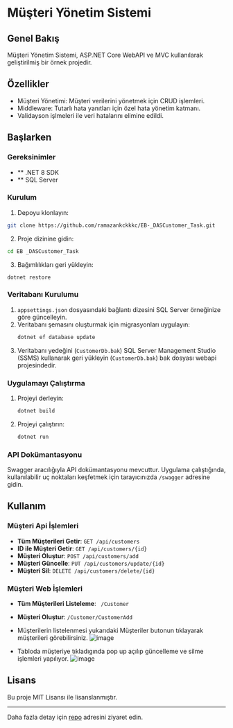 # Müşteri Yönetim Sistemi

## Genel Bakış
Müşteri Yönetim Sistemi, ASP.NET Core WebAPI ve MVC kullanılarak geliştirilmiş bir örnek projedir. 

## Özellikler
-  Müşteri Yönetimi: Müşteri verilerini yönetmek için CRUD işlemleri.
-  Middleware: Tutarlı hata yanıtları için özel hata yönetim katmanı.
-  Validayson işlmeleri ile veri hatalarını elimine edildi.
## Başlarken

### Gereksinimler
- ** .NET 8 SDK
- ** SQL Server
### Kurulum
1. Depoyu klonlayın:
 ```sh
 git clone https://github.com/ramazankckkkc/EB-_DASCustomer_Task.git
 ```
2. Proje dizinine gidin:
 ```sh
cd EB _DASCustomer_Task
  ```
3. Bağımlılıkları geri yükleyin:
 ```
 dotnet restore
  ```
### Veritabanı Kurulumu

1. `appsettings.json` dosyasındaki bağlantı dizesini SQL Server örneğinize göre güncelleyin.
2. Veritabanı şemasını oluşturmak için migrasyonları uygulayın:
    ```sh
    dotnet ef database update
    ```
3. Veritabanı yedeğini (`CustomerDb.bak`) SQL Server Management Studio (SSMS) kullanarak geri yükleyin (`CustomerDb.bak`) bak dosyası webapi projesindedir.

### Uygulamayı Çalıştırma

1. Projeyi derleyin:
    ```sh
    dotnet build
    ```
2. Projeyi çalıştırın:
    ```sh
    dotnet run
    ```
### API Dokümantasyonu

Swagger aracılığıyla API dokümantasyonu mevcuttur. Uygulama çalıştığında, kullanılabilir uç noktaları keşfetmek için tarayıcınızda `/swagger` adresine gidin.

## Kullanım

### Müşteri Api İşlemleri

- **Tüm Müşterileri Getir**: `GET /api/customers`
- **ID ile Müşteri Getir**: `GET /api/customers/{id}`
- **Müşteri Oluştur**: `POST /api/customers/add`
- **Müşteri Güncelle**: `PUT /api/customers/update/{id}`
- **Müşteri Sil**: `DELETE /api/customers/delete/{id}`

### Müşteri Web İşlemleri
- **Tüm Müşterileri Listeleme**: ` /Customer`
- **Müşteri Oluştur**: `/Customer/CustomerAdd`
- Müşterilerin listelenmesi yukarıdaki Müşteriler butonun tıklayarak müşterileri görebilirsiniz.
![image](https://github.com/user-attachments/assets/63a8fadf-a09a-4207-8e0d-5258261e6a66)

- Tabloda müşteriye tıkladıgında pop up açılıp güncelleme ve silme işlemleri yapılıyor.
![image](https://github.com/user-attachments/assets/38ebc038-bc06-4756-bc6c-49b4a55f57b4)

## Lisans

Bu proje MIT Lisansı ile lisanslanmıştır.

---
Daha fazla detay için [repo](https://github.com/ramazankckkkc/EB-_DASCustomer_Task) adresini ziyaret edin.
